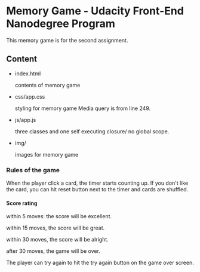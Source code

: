 # Memory Game - Udacity Front-End Nanodegree Program

This memory game is for the second assignment.

## Content
- index.html 
  
  contents of memory game

- css/app.css
  
  styling for memory game
  Media query is from line 249.
  
- js/app.js
  
  three classes and one self executing closure/ no global scope.

- img/
  
  images for memory game
  

### Rules of the game
When the player click a card, the timer starts counting up.
If you don't like the card, you can hit reset button next to the timer and cards are shuffled.

#### Score rating
within 5 moves: the score will be excellent.

within 15 moves, the score will be great.

within 30 moves, the score will be alright.

after 30 moves, the game will be over.

The player can try again to hit the try again button on the game over screen.
